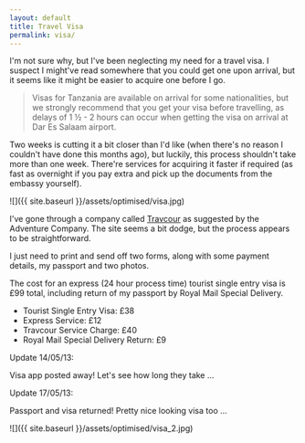 ```yaml
---
layout: default
title: Travel Visa
permalink: visa/
---
```

I'm not sure why, but I've been neglecting my need for a travel visa. I suspect I might've read somewhere that you could get one upon arrival, but it seems like it might be easier to acquire one before I go.

<blockquote>Visas for Tanzania are available on arrival for some nationalities, but we strongly recommend that you get your visa before travelling, as delays of 1 ½ - 2 hours can occur when getting the visa on arrival at Dar Es Salaam airport.</blockquote>

Two weeks is cutting it a bit closer than I'd like (when there's no reason I couldn't have done this months ago), but luckily, this process shouldn't take more than one week. There're services for acquiring it faster if required (as fast as overnight if you pay extra and pick up the documents from the embassy yourself).

![]({{ site.baseurl }}/assets/optimised/visa.jpg)

I've gone through a company called [Travcour](http://www.travcour.com/) as suggested by the Adventure Company. The site seems a bit dodge, but the process appears to be straightforward.

I just need to print and send off two forms, along with some payment details, my passport and two photos.

The cost for an express (24 hour process time) tourist single entry visa is £99 total, including return of my passport by Royal Mail Special Delivery.

* Tourist Single Entry Visa: £38
* Express Service: £12
* Travcour Service Charge: £40
* Royal Mail Special Delivery Return: £9

Update 14/05/13:

Visa app posted away! Let's see how long they take ...

Update 17/05/13:

Passport and visa returned! Pretty nice looking visa too ...

![]({{ site.baseurl }}/assets/optimised/visa_2.jpg)

